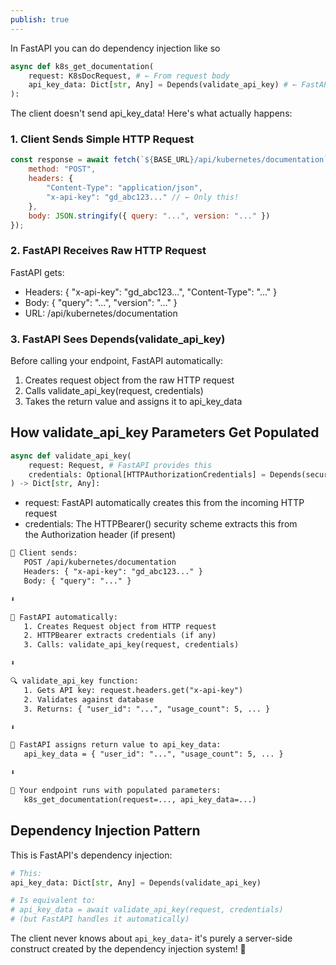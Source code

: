 ```yaml
---
publish: true
---
```

In FastAPI you can do dependency injection like so

```python
async def k8s_get_documentation(
	request: K8sDocRequest, # ← From request body
	api_key_data: Dict[str, Any] = Depends(validate_api_key) # ← FastAPI magic!
):
```

The client doesn't send api_key_data! Here's what actually happens:

### 1. Client Sends Simple HTTP Request
```js
const response = await fetch(`${BASE_URL}/api/kubernetes/documentation`, {
	method: "POST",
	headers: {
		"Content-Type": "application/json",
		"x-api-key": "gd_abc123..." // ← Only this!
	},
	body: JSON.stringify({ query: "...", version: "..." })
});
```

### 2. FastAPI Receives Raw HTTP Request

FastAPI gets:
- Headers: { "x-api-key": "gd_abc123...", "Content-Type": "..." }
- Body: { "query": "...", "version": "..." }
- URL: /api/kubernetes/documentation


### 3. FastAPI Sees Depends(validate_api_key)

Before calling your endpoint, FastAPI automatically:
1. Creates request object from the raw HTTP request
2. Calls validate_api_key(request, credentials)
3. Takes the return value and assigns it to api_key_data


## How validate_api_key Parameters Get Populated

```python
async def validate_api_key(
    request: Request, # FastAPI provides this
    credentials: Optional[HTTPAuthorizationCredentials] = Depends(security) # HTTPBearer provides this
) -> Dict[str, Any]:
```

- request: FastAPI automatically creates this from the incoming HTTP request
- credentials: The HTTPBearer() security scheme extracts this from the Authorization header (if present)

```txt
📱 Client sends:
   POST /api/kubernetes/documentation
   Headers: { "x-api-key": "gd_abc123..." }
   Body: { "query": "..." }

⬇️

🔧 FastAPI automatically:
   1. Creates Request object from HTTP request
   2. HTTPBearer extracts credentials (if any)
   3. Calls: validate_api_key(request, credentials)

⬇️

🔍 validate_api_key function:
   1. Gets API key: request.headers.get("x-api-key")
   2. Validates against database
   3. Returns: { "user_id": "...", "usage_count": 5, ... }

⬇️

🎯 FastAPI assigns return value to api_key_data:
   api_key_data = { "user_id": "...", "usage_count": 5, ... }

⬇️

🚀 Your endpoint runs with populated parameters:
   k8s_get_documentation(request=..., api_key_data=...)
```


## Dependency Injection Pattern

This is FastAPI's dependency injection:

```python
# This:
api_key_data: Dict[str, Any] = Depends(validate_api_key)

# Is equivalent to:
# api_key_data = await validate_api_key(request, credentials)
# (but FastAPI handles it automatically)
```

The client never knows about `api_key_data`- it's purely a server-side construct created by the dependency injection system! 🎯